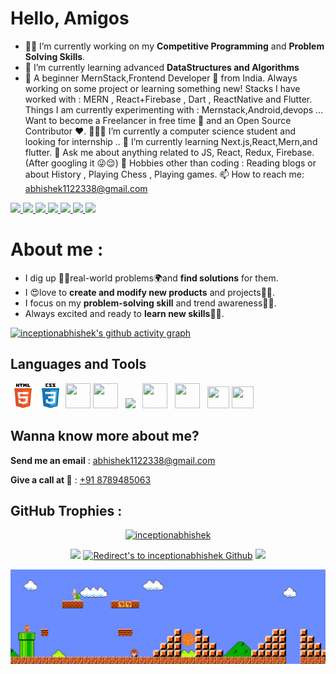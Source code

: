 <link href="style.css" rel="stylesheet"></link>

# **Hello, Amigos** 

- 👨‍💻 I’m currently working on my **Competitive Programming** and **Problem Solving Skills**.
- 🤯 I’m currently learning advanced **DataStructures and Algorithms**
- 🤩 A beginner MernStack,Frontend Developer 🚀 from India. Always working on some project or learning something new!
Stacks I have worked with : MERN , React+Firebase , Dart , ReactNative and Flutter.
Things I am currently experimenting with : Mernstack,Android,devops ...
Want to become a Freelancer in free time 💸 and an Open Source Contributor ❤️. 
👨🏽‍💻 I’m currently a computer science student and looking for internship ..
🌱 I’m currently learning Next.js,React,Mern,and flutter.
💬 Ask me about anything related to JS, React, Redux, Firebase.(After googling it 😜😌)
🎿 Hobbies other than coding : Reading blogs or about History , Playing Chess , Playing games.
📫 How to reach me: abhishek1122338@gmail.com

<a href="https://leetcode.com/inceptionabhishek/">
  <img src="https://img.shields.io/badge/Leetcode-orange?style=for-the-badge&logo=leetcode&logoColor=black"/>
</a>
<a href="https://www.linkedin.com/in/inceptionabhi">
  <img src="https://img.shields.io/badge/LinkedIn-0077B5?style=for-the-badge&logo=linkedin&logoColor=white"/> 
 </a> 
<a href="mailto:abhishek1122338@gmail.com">
  <img src="https://img.shields.io/badge/Gmail-D14836?style=for-the-badge&logo=gmail&logoColor=white"/>
</a>
<a href="https://twitter.com/inceptionabhi">
  <img src="https://img.shields.io/badge/Twitter-1DA1F2?style=for-the-badge&logo=twitter&logoColor=white"/>
</a>
<a href="https://codeforces.com/profile/inceptionabhi">
  <img src="https://img.shields.io/badge/Codeforces-red?style=for-the-badge&logo=codeforces&logoColor=white"/>
</a>
<a href="https://www.codechef.com/users/inceptionabhi">
  <img src="https://img.shields.io/badge/Codechef-black?style=for-the-badge&logo=codechef&logoColor=pink"/>
</a>
<a href="https://www.instagram.com/wildfireabhi">
  <img src="https://img.shields.io/badge/Instagram-black?style=for-the-badge&logo=instagram&logoColor=pink"/>
</a>



# **About me** :

- I dig up 🕵️‍♀️real-world problems🌍and **find solutions** for them.
- I 😍love to **create and modify new products** and projects👨‍💻.
- I focus on my **problem-solving skill** and trend awareness🕵️‍♀️.
- Always excited and ready to **learn new skills👨‍🎓**.


<!-- Contribution Graph-->
[![inceptionabhishek's github activity graph](https://activity-graph.herokuapp.com/graph?username=inceptionabhishek&theme=xcode&bg_color=0D1117&color=5BCDEC&line=5BCDEC&point=FFFFFF&hide_border=true)](https://github.com/inceptionabhishek)




## **Languages and Tools**<!-- https://github.com/Ileriayo/markdown-badges -->
<p>

<img src="https://raw.githubusercontent.com/devicons/devicon/master/icons/html5/html5-original-wordmark.svg" width="40px" height="40px">

<img src="https://raw.githubusercontent.com/devicons/devicon/master/icons/css3/css3-original-wordmark.svg" width="40px" height="40px">

<img src ="https://cdn.jsdelivr.net/gh/devicons/devicon/icons/java/java-original-wordmark.svg" width="40px" height="40px" >

<img src ="https://cdn.jsdelivr.net/gh/devicons/devicon/icons/python/python-original-wordmark.svg" width="40px" height="40px">
 &nbsp
<img src="https://cdn.jsdelivr.net/gh/devicons/devicon/icons/javascript/javascript-original.svg" width=40px heigth=50px > &nbsp 

<img src ="https://cdn.jsdelivr.net/gh/devicons/devicon/icons/git/git-plain.svg" width="40px" height="40px"> 
&nbsp

<img src="https://cdn.jsdelivr.net/gh/devicons/devicon/icons/github/github-original-wordmark.svg" width="40px" height="40px"> 
&nbsp

<img src ="https://cdn.jsdelivr.net/gh/devicons/devicon/icons/vscode/vscode-original-wordmark.svg" width="35px" height="35px">

<img src ="https://cdn.jsdelivr.net/gh/devicons/devicon/icons/scala/scala-original.svg" width="35px" height="35px">

</p>

## **Wanna know more about me?** 
**Send me an email** : abhishek1122338@gmail.com

**Give a call at 📲** : <a href="tel:+918789485063">+91 8789485063</a>

## **GitHub Trophies :**
<!-- https://github.com/ryo-ma/github-profile-trophy -->

<p align="center">
<a href="https://github.com/inceptionabhishek"><img src="https://github-profile-trophy.vercel.app/?username=inceptionabhishek&rank=S,A,AA,AAA,SECRET,B,C&row=1&theme=flat&no-frame=true" alt="inceptionabhishek"/></a>
</p>


<p align="center">
<a href="https://github.com/inceptionabhishek" title="Redirect's to inceptionabhishek's Github">
<img width="49%" src="https://github-readme-stats.vercel.app/api?username=inceptionabhishek&show_icons=true&theme=dark&count_private=true&text_color=d3d3d3&icon_color=00E6FE&title_color=00E6FE" /></a>
  

<a href="https://github.com/inceptionabhishek">
<img width="49%" title="Redirect's to inceptionabhishek Github" src="https://github-readme-streak-stats.herokuapp.com/?user=Jiganesh&theme=dark&theme=black-ice&stroke=0000" /></a>


<a href ="https://github.com/inceptionabhishek" title="Redirect's to inceptionabhishek Github">
<img width="43%" src="https://github-readme-stats.vercel.app/api/top-langs/?username=inceptionabhishek&layout=compact&theme=dark&langs_count=6&count_private=false&text_color=d3d3d3&title_color=00E6FE"/></a>




</p>


<img src="https://github.com/Jiganesh/Jiganesh/blob/main/Assets/Mario_Gameplay.gif" alt="Mario Game" width = 100%>






